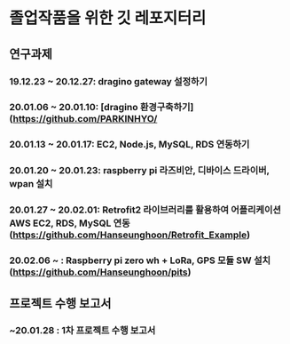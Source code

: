 졸업작품을 위한 깃 레포지터리
====================================

연구과제
-----------------

### 19.12.23 ~ 20.12.27: dragino gateway 설정하기
### 20.01.06 ~ 20.01.10: [dragino 환경구축하기] (https://github.com/PARKINHYO/
### 20.01.13 ~ 20.01.17: EC2, Node.js, MySQL, RDS 연동하기
### 20.01.20 ~ 20.01.23: raspberry pi 라즈비안, 디바이스 드라이버, wpan 설치
### 20.01.27 ~ 20.02.01: Retrofit2 라이브러리를 활용하여 어플리케이션 AWS EC2, RDS, MySQL 연동(https://github.com/Hanseunghoon/Retrofit_Example)
### 20.02.06 ~ : Raspberry pi zero wh + LoRa, GPS 모듈 SW 설치 (https://github.com/Hanseunghoon/pits)



프로젝트 수행 보고서
-----------------------------

### ~20.01.28 : 1차 프로젝트 수행 보고서
